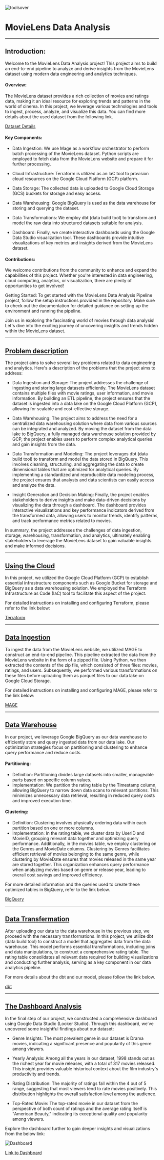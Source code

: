 
![toolsover](https://github.com/Abubakrmali2/DE-Movies-Project/blob/main/Images/Tools%20overview-3.png?raw=true)

# MovieLens Data Analysis
---
## Introduction:
Welcome to the MovieLens Data Analysis project! This project aims to build an end-to-end pipeline  to analyze and derive insights from the MovieLens dataset using modern data engineering and analytics techniques.

#### Overview:
The MovieLens dataset provides a rich collection of movies and ratings data, making it an ideal resource for exploring trends and patterns in the world of cinema. In this project, we leverage various technologies and tools to ingest, process, analyze, and visualize this data.
You can find more details about the used dataset from the following link.

[Dataset Details](https://github.com/Abubakrmali2/DE-Movies-Project/tree/main/Dataset-Details)

#### Key Components:

- Data Ingestion: We use Mage as a workflow orchestrator to perform batch processing of the MovieLens dataset. Python scripts are employed to fetch data from the MovieLens website and prepare it for further processing.

- Cloud Infrastructure: Terraform is utilized as an IaC tool to provision cloud resources on the Google Cloud Platform (GCP) platform.

- Data Storage: The collected data is uploaded to Google Cloud Storage (GCS) buckets for storage and easy access.

- Data Warehousing: Google BigQuery is used as the data warehouse for storing and querying the dataset.
  
- Data Transformations: We employ dbt (data build tool) to transform and model the raw data into structured datasets suitable for analysis.

- Dashboard: Finally, we create interactive dashboards using the Google Data Studio visualization tool. These dashboards provide intuitive visualizations of key metrics and insights derived from the MovieLens dataset.

#### Contributions:
We welcome contributions from the community to enhance and expand the capabilities of this project. Whether you're interested in data engineering, cloud computing, analytics, or visualization, there are plenty of opportunities to get involved!

Getting Started:
To get started with the MovieLens Data Analysis Pipeline project, follow the setup instructions provided in the repository. Make sure to check out the documentation for detailed guidance on setting up the environment and running the pipeline.

Join us in exploring the fascinating world of movies through data analysis! Let's dive into the exciting journey of uncovering insights and trends hidden within the MovieLens dataset.

---

## [Problem description]()

The project aims to solve several key problems related to data engineering and analytics. Here's a description of the problems that the project aims to address:

- Data Ingestion and Storage: The project addresses the challenge of ingesting and storing large datasets efficiently. The MovieLens dataset contains multiple files with movie ratings, user information, and movie information. By building an ETL pipeline, the project ensures that the dataset is ingested into a data lake on the Google Cloud Platform (GCP), allowing for scalable and cost-effective storage.

- Data Warehousing: The project aims to address the need for a centralized data warehousing solution where data from various sources can be integrated and analyzed. By moving the dataset from the data lake to BigQuery, a fully managed data warehouse solution provided by GCP, the project enables users to perform complex analytical queries and gain insights from the data.

- Data Transformation and Modeling: The project leverages dbt (data build tool) to transform and model the data stored in BigQuery. This involves cleaning, structuring, and aggregating the data to create dimensional tables that are optimized for analytical queries. By implementing a standardized and reproducible data modeling process, the project ensures that analysts and data scientists can easily access and analyze the data.

- Insight Generation and Decision Making: Finally, the project enables stakeholders to derive insights and make data-driven decisions by visualizing the data through a dashboard. The dashboard provides interactive visualizations and key performance indicators derived from the transformed data, allowing users to monitor trends, identify patterns, and track performance metrics related to movies.

In summary, the project addresses the challenges of data ingestion, storage, warehousing, transformation, and analytics, ultimately enabling stakeholders to leverage the MovieLens dataset to gain valuable insights and make informed decisions.


---

## [Using the Cloud]()

In this project, we utilized the Google Cloud Platform (GCP) to establish essential infrastructure components such as Google Bucket for storage and BigQuery as a data warehousing solution. We employed the Terraform Infrastructure as Code (IaC) tool to facilitate this aspect of the project. 

For detailed instructions on installing and configuring Terraform, please refer to the link below:

[Terraform](https://github.com/Abubakrmali2/DE-Movies-Project/blob/main/Terraform/README.md)

---

## [Data Ingestion]()

To ingest the data from the MovieLens website, we utilized MAGE to construct an end-to-end pipeline. This pipeline extracted the data from the MovieLens website in the form of a zipped file. Using Python, we then extracted the contents of the zip file, which consisted of three files: movies, ratings, and users. Subsequently, we performed various transformations on these files before uploading them as parquet files to our data lake on Google Cloud Storage.

For detailed instructions on installing and configuring MAGE, please refer to the link below:

[MAGE](https://github.com/Abubakrmali2/DE-Movies-Project/tree/main/MAGE)

---

## [Data Warehouse]() 

In our project, we leverage Google BigQuery as our data warehouse to efficiently store and query ingested data from our data lake. Our optimization strategies focus on partitioning and clustering to enhance query performance and reduce costs.

#### Partitioning:

- Definition: Partitioning divides large datasets into smaller, manageable parts based on specific column values.
- Implementation: We partition the rating table by the Timestamp column, allowing BigQuery to narrow down data scans to relevant partitions. This minimizes unnecessary data retrieval, resulting in reduced query costs and improved execution time.

#### Clustering:

- Definition: Clustering involves physically ordering data within each partition based on one or more columns.
- Implementation:
In the rating table, we cluster data by UserID and MovieID, grouping relevant data together and optimizing query performance.
Additionally, in the movies table, we employ clustering on the Genres and MovieDate columns. Clustering by Genres facilitates efficient retrieval of movies belonging to the same genre, while clustering by MovieDate ensures that movies released in the same year are stored together. This organization enhances query performance when analyzing movies based on genre or release year, leading to overall cost savings and improved efficiency.

For more detailed information and the queries used to create these optimized tables in BigQuery, refer to the link below.

[BigQuery](https://github.com/Abubakrmali2/DE-Movies-Project/tree/main/BigQuery)

---

## [Data Transfermation]()

After uploading our data to the data warehouse in the previous step, we proceed with the necessary transformations. In this project, we utilize dbt (data build tool) to construct a model that aggregates data from the data warehouse. This model performs essential transformations, including joins and data manipulations, to construct a comprehensive rating table. The rating table consolidates all relevant data required for building visualizations and conducting further analysis, serving as a key component in our data analytics pipeline.

For more details about the dbt and our model, please follow the link below.

[dbt](https://github.com/Abubakrmali2/DE-Movies-Project/tree/dbt_model_branch/dbt)

---

## [The Dashboard Analysis]()

In the final step of our project, we constructed a comprehensive dashboard using Google Data Studio (Looker Studio). Through this dashboard, we've uncovered some insightful findings about our dataset:

- Genre Insights: The most prevalent genre in our dataset is Drama movies, indicating a significant presence and popularity of this genre among viewers.

- Yearly Analysis: Among all the years in our dataset, 1998 stands out as the richest year for movie releases, with a total of 317 movies released. This insight provides valuable historical context about the film industry's productivity and trends.

- Rating Distribution: The majority of ratings fall within the 4 out of 5 range, suggesting that most viewers tend to rate movies positively. This distribution highlights the overall satisfaction level among the audience.

- Top-Rated Movie: The top-rated movie in our dataset from the perspective of both count of ratings and the average rating itself is "American Beauty," indicating its exceptional quality and popularity among viewers.

Explore the dashboard further to gain deeper insights and visualizations from the below link:


![Dashboard](https://github.com/Abubakrmali2/DE-Movies-Project/blob/main/Images/Dashboard.png)


[Link to Dashboard](https://lookerstudio.google.com/reporting/ed944180-5d15-412c-bae1-5931eabd8be7)



